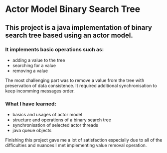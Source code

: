 Actor Model Binary Search Tree
==============================

## This project is a java implementation of binary search tree based using an actor model. 

### It implements basic operations such as:
- adding a value to the tree
- searching for a value
- removing a value

The most challenging part was to remove a value from the tree with preservation of data consistence. It required additional synchronisation to keep incomming messages order.

### What I have learned:
- basics and usages of actor model
- structure and operations of a binary search tree
- synchronisation of selected actor threads
- java queue objects

Finishing this project gave me a lot of satisfaction especially due to all of the difficulties and nuances I met implementing value removal operation.

